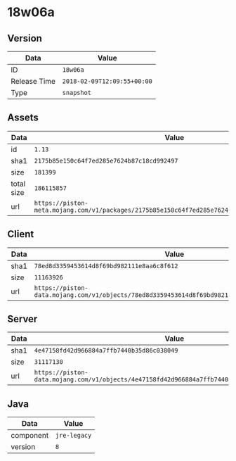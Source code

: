 # 18w06a

## Version

|**Data**        | **Value**                 |
|----------------|-------------------------|
| ID   | ```18w06a```   |
| Release Time   | ```2018-02-09T12:09:55+00:00```   |
| Type   | ```snapshot```   |

## Assets

|**Data**        | **Value**                 |
|----------------|-------------------------|
| id   | ```1.13```   |
| sha1   | ```2175b85e150c64f7ed285e7624b87c18cd992497```   |
| size   | ```181399```   |
| total size  | ```186115857```  |
| url       | ```https://piston-meta.mojang.com/v1/packages/2175b85e150c64f7ed285e7624b87c18cd992497/1.13.json``` |

## Client

|**Data**        | **Value**                 |
|----------------|-------------------------|
| sha1   | ```78ed8d3359453614d8f69bd982111e8aa6c8f612```   |
| size   | ```11163926```   |
| url       | ```https://piston-data.mojang.com/v1/objects/78ed8d3359453614d8f69bd982111e8aa6c8f612/client.jar``` |

## Server

|**Data**        | **Value**                 |
|----------------|-------------------------|
| sha1   | ```4e47158fd42d966884a7ffb7440b35d86c038049```   |
| size   | ```31117130```   |
| url       | ```https://piston-data.mojang.com/v1/objects/4e47158fd42d966884a7ffb7440b35d86c038049/server.jar``` |

## Java

|**Data**        | **Value**                 |
|----------------|-------------------------|
| component   | ```jre-legacy```   |
| version   | ```8```   |